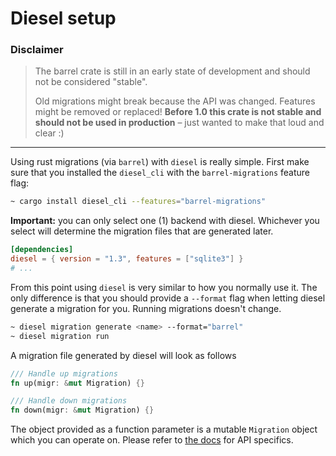 # Diesel setup


### Disclaimer
> The barrel crate is still in an early state of development and should not be considered "stable".
>
> Old migrations might break because the API was changed.
> Features might be removed or replaced! **Before 1.0 this crate is not stable
> and should __not__ be used in production**
> – just wanted to make that loud and clear :)

---

Using rust migrations (via `barrel`) with `diesel` is really simple.
First make sure that you installed the `diesel_cli` with the `barrel-migrations` feature flag:

```bash
~ cargo install diesel_cli --features="barrel-migrations"
```

**Important:** you can only select one (1) backend with diesel.
Whichever you select will determine the migration files that are generated later.

```toml
[dependencies]
diesel = { version = "1.3", features = ["sqlite3"] }
# ...
```

From this point using `diesel` is very similar to how you normally use it. The only difference is that you should provide a `--format` flag when letting diesel generate a migration for you. Running migrations doesn't change.

```bash
~ diesel migration generate <name> --format="barrel"
~ diesel migration run
```

A migration file generated by diesel will look as follows

```rust
/// Handle up migrations
fn up(migr: &mut Migration) {}

/// Handle down migrations
fn down(migr: &mut Migration) {}
```

The object provided as a function parameter is a mutable `Migration` object which you can operate on.
Please refer to  [the docs](https://docs.rs/barrel/0.2.0/barrel/migration/struct.Migration.html) for API specifics.
